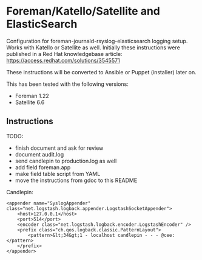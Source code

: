 # Foreman/Katello/Satellite and ElasticSearch

Configuration for foreman-journald-rsyslog-elasticsearch logging setup. Works
with Katello or Satellite as well. Initially these instructions were published
in a Red Hat knowledgebase article: https://access.redhat.com/solutions/3545571

These instructions will be converted to Ansible or Puppet (installer) later
on.

This has been tested with the following versions:

* Foreman 1.22
* Satellite 6.6

## Instructions

TODO:

* finish document and ask for review
* document audit.log
* send candlepin to production.log as well
* add field foreman.app
* make field table script from YAML
* move the instructions from gdoc to this README

Candlepin:

    <appender name="SyslogAppender" class="net.logstash.logback.appender.LogstashSocketAppender">
        <host>127.0.0.1</host>
        <port>514</port>
        <encoder class="net.logstash.logback.encoder.LogstashEncoder" />
        <prefix class="ch.qos.logback.classic.PatternLayout">
            <pattern>&lt;34&gt;1 - localhost candlepin - - - @cee:</pattern>
        </prefix>
    </appender>


